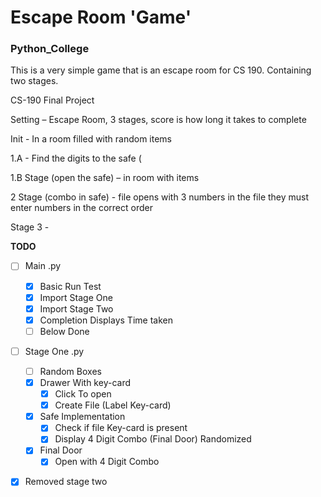 # Escape Room 'Game'

### Python_College

This is a very simple game that is an escape room for CS 190. Containing two stages.

CS-190 Final Project

Setting – Escape Room, 3 stages, score is how long it takes to complete

Init - In a room filled with random items

1.A - Find the digits to the safe (

1.B Stage (open the safe) – in room with items

2 Stage (combo in safe) - file opens with 3 numbers in the file they must enter numbers in the correct order

Stage 3 -

**TODO**

- [ ] Main .py
    - [x] Basic Run Test
    - [x] Import Stage One
    - [x] Import Stage Two
    - [x] Completion Displays Time taken
    - [ ] Below Done
- [ ] Stage One .py
    - [ ] Random Boxes
    - [x] Drawer With key-card
        - [x] Click To open
        - [x] Create File (Label Key-card)
    - [x] Safe Implementation
        - [x] Check if file Key-card is present
        - [x] Display 4 Digit Combo (Final Door) Randomized
    - [x] Final Door
        - [x] Open with 4 Digit Combo
- [x] Removed stage two
    
